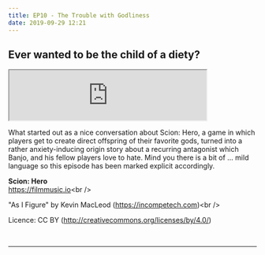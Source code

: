 ```yaml
---
title: EP10 - The Trouble with Godliness
date: 2019-09-29 12:21
---
```


## Ever wanted to be the child of a diety?

<iframe src="https://anchor.fm/letthediceroll/embed/episodes/EP10---The-Trouble-with-Godliness-e4omub" height="102px" width="400px" frameborder="3" scrolling="no"></iframe>

<p>
What started out as a nice conversation about Scion: Hero, a game in which players get to create direct offspring of their favorite gods, turned into a rather anxiety-inducing origin story about a recurring antagonist which Banjo, and his fellow players love to hate.  Mind you there is a bit of ... mild language so this episode has been marked explicit accordingly.
</p>

<p><strong>Scion: Hero</strong><br>
<a href="https://whitewolf.fandom.com/wiki/Scion:_Hero</a></p>


<p><strong>Attribution:</strong></p>
<p>Music from <a href="https://filmmusic.io">https://filmmusic.io</a>&lt;br /&gt;</p>
<p>"As I Figure" by Kevin MacLeod (<a href="https://incompetech.com">https://incompetech.com</a>)&lt;br /&gt;</p>
<p>Licence: CC BY (<a href="http://creativecommons.org/licenses/by/4.0/">http://creativecommons.org/licenses/by/4.0/</a>)</p>
<p><br></p>

***
